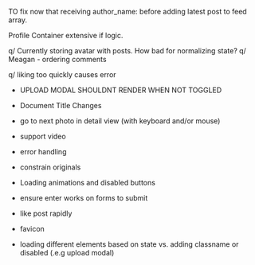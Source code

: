 
TO fix now that receiving author_name:
before adding latest post to feed array.

Profile Container extensive if logic.

q/ Currently storing avatar with posts. How bad for normalizing state?
q/ Meagan - ordering comments

q/ liking too quickly causes error

* UPLOAD MODAL SHOULDNT RENDER WHEN NOT TOGGLED

* Document Title Changes
* go to next photo in detail view (with keyboard and/or mouse)
* support video
* error handling
* constrain originals
* Loading animations and disabled buttons
* ensure enter works on forms to submit
* like post rapidly
* favicon
* loading different elements based on state vs. adding classname or disabled (.e.g upload modal)
